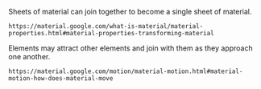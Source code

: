 Sheets of material can join together to become a single sheet of material.

	https://material.google.com/what-is-material/material-properties.html#material-properties-transforming-material
	
Elements may attract other elements and join with them as they approach one another.
	
	https://material.google.com/motion/material-motion.html#material-motion-how-does-material-move